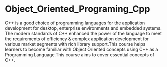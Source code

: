 # Object_Oriented_Programing_Cpp


C++ is a good choice of programming languages for the application development for desktop, enterprise environments and embedded systems. The modern standards of C++ enhanced the power of the language to meet the requirements of efficiency & complex application development for various market segments with rich library support.This course helps learners to become familiar with Object Oriented concepts using C++ as a Programming Language.This course aims to cover essential concepts of C++.
